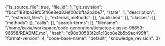 {"is_source_file": true, "file_id": 1, "git_revision": "fbccf1881ba39f05f46e8ed83ef00dbffa2b30e7", "state": 1, "description": "", "external_files": [], "external_methods": [], "published": [], "classes": [], "methods": [], "calls": [], "search-terms": [], "filename": "/home/kavia/workspace/code-generation/tictactoe-classic-96653-96658/README.md", "hash": "d98d00583f2d1c13cb8e2b5b9ac499ff", "format-version": 4, "code-base-name": "default", "knowledge_revision": 3}